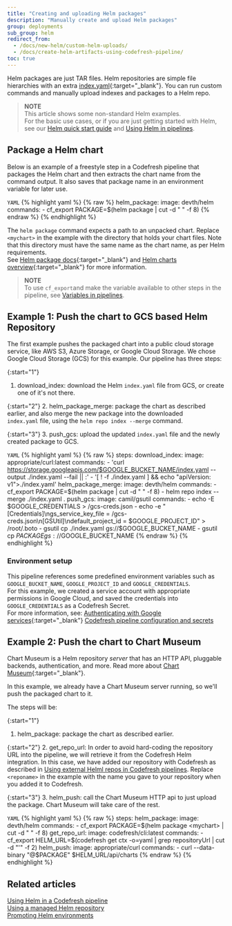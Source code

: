 ```yaml
---
title: "Creating and uploading Helm packages"
description: "Manually create and upload Helm packages"
group: deployments
sub_group: helm
redirect_from:
  - /docs/new-helm/custom-helm-uploads/
  - /docs/create-helm-artifacts-using-codefresh-pipeline/
toc: true
---
```


Helm packages are just TAR files. Helm repositories are simple file hierarchies with an extra [index.yaml](https://helm.sh/docs/developing_charts/#the-chart-repository-structure){:target="\_blank"}.
You can run custom commands and manually upload indexes and packages to a Helm repo.

>**NOTE**   
  This article shows some non-standard Helm examples.  
  For the basic use cases, or if you are just getting started with Helm, see our [Helm quick start guide]({{site.baseurl}}/docs/quick-start/ci-quick-start/deploy-with-helm/)  and [Using Helm in pipelines]({{site.baseurl}}/docs/deployments/helm/using-helm-in-codefresh-pipeline/).

## Package a Helm chart
Below is an example of a freestyle step in a Codefresh pipeline that packages the Helm chart and then extracts the chart name from the command output. It also saves that package name in an environment variable for later use.

  `YAML`
{% highlight yaml %}
{% raw %}
helm_package:
    image: devth/helm
    commands:
      - cf_export PACKAGE=$(helm package <mychart> | cut -d " " -f 8)
{% endraw %}
{% endhighlight %}

The `helm package` command expects a path to an unpacked chart. Replace `<mychart>` in the example with the directory that holds your chart files. Note that this directory must have the same name as the chart name, as per Helm requirements.<br>
See [Helm package docs](https://helm.sh/docs/helm/helm_package/){:target="_blank"} and [Helm charts overview](https://helm.sh/docs/topics/charts/){:target="_blank"} for more information.


>**NOTE**    
To use `cf_export`and make the variable available to other steps in the pipeline, see [Variables in pipelines]({{site.baseurl}}/docs/pipelines/variables). 


## Example 1: Push the chart to GCS based Helm Repository
The first example pushes the packaged chart into a public cloud storage service, like AWS S3, Azure Storage, or Google Cloud Storage. We chose Google Cloud Storage (GCS) for this example.
Our pipeline has three steps:

{:start="1"}
1. download_index: download the Helm `index.yaml` file from GCS, or create one of it's not there.

{:start="2"}
2. helm_package_merge: package the chart as described earlier, and also merge the new package into the downloaded `index.yaml` file, using the `helm repo index --merge` command.

{:start="3"}
3. push_gcs: upload the updated `index.yaml` file and the newly created package to GCS.

  `YAML`
{% highlight yaml %}
{% raw %}
steps:
  download_index:
    image: appropriate/curl:latest
    commands:
      - 'curl https://storage.googleapis.com/$GOOGLE_BUCKET_NAME/index.yaml --output ./index.yaml --fail || :'
      - '[ ! -f ./index.yaml ] && echo "apiVersion: v1">./index.yaml'
  helm_package_merge:
    image: devth/helm
    commands:
      - cf_export PACKAGE=$(helm package <mychart> | cut -d " " -f 8)
      - helm repo index --merge ./index.yaml .
  push_gcs:
    image: camil/gsutil
    commands:
      - echo -E $GOOGLE_CREDENTIALS > /gcs-creds.json
      - echo -e "[Credentials]\ngs_service_key_file = /gcs-creds.json\n[GSUtil]\ndefault_project_id = $GOOGLE_PROJECT_ID" > /root/.boto
      - gsutil cp ./index.yaml gs://$GOOGLE_BUCKET_NAME 
      - gsutil cp $PACKAGE gs://$GOOGLE_BUCKET_NAME
{% endraw %}
{% endhighlight %}


### Environment setup

This pipeline references some predefined environment variables such as `GOOGLE_BUCKET_NAME`, `GOOGLE_PROJECT_ID` and `GOOGLE_CREDENTIALS`.  
For this example, we created a service account with appropriate permissions in Google Cloud, and saved the credentials into `GOOGLE_CREDENTIALS` as a Codefresh Secret. <br>
For more information, see:
[Authenticating with Google services](https://cloud.google.com/storage/docs/authentication#service_accounts){:target="_blank"} 
[Codefresh pipeline configuration and secrets]({{site.baseurl}}/docs/pipelines/variables/#user-defined-variables)

## Example 2: Push the chart to Chart Museum
Chart Museum is a Helm repository *server* that has an HTTP API, pluggable backends, authentication, and more. 
Read more about [Chart Museum](https://github.com/kubernetes-helm/chartmuseum){:target="_blank"}.

In this example, we already have a Chart Museum server running, so we'll push the packaged chart to it.  

The steps will be:

{:start="1"}
1. helm_package: package the chart as described earlier.

{:start="2"}
2. get_repo_url: In order to avoid hard-coding the repository URL into the pipeline, we will retrieve it from the Codefresh Helm integration. 
In this case, we have added our repository with Codefresh as described in [Using external Helml repos in Codefresh pipelines]({{site.baseurl}}/docs/deployments/helm/helm-charts-and-repositories). 
Replace `<reponame>` in the example with the name you gave to your repository when you added it to Codefresh.

{:start="3"}
3. helm_push: call the Chart Museum HTTP api to just upload the package. Chart Museum will take care of the rest.

  `YAML`
{% highlight yaml %}
{% raw %}
steps:
  helm_package:
    image: devth/helm
    commands:
      - cf_export PACKAGE=$(helm package <mychart> | cut -d " " -f 8)
  get_repo_url:
    image: codefresh/cli:latest
    commands:
      - cf_export HELM_URL=$(codefresh get ctx <reponame> -o=yaml | grep repositoryUrl | cut -d "'" -f 2)
  helm_push:
    image: appropriate/curl
    commands:
        - curl --data-binary "@$PACKAGE" $HELM_URL/api/charts
{% endraw %}
{% endhighlight %}


## Related articles
[Using Helm in a Codefresh pipeline]({{site.baseurl}}/docs/deployments/helm/using-helm-in-codefresh-pipeline/)  
[Using a managed Helm repository]({{site.baseurl}}/docs/deployments/helm/managed-helm-repository/)  
[Promoting Helm environments]({{site.baseurl}}/docs/deployments/helm/helm-environment-promotion/)
